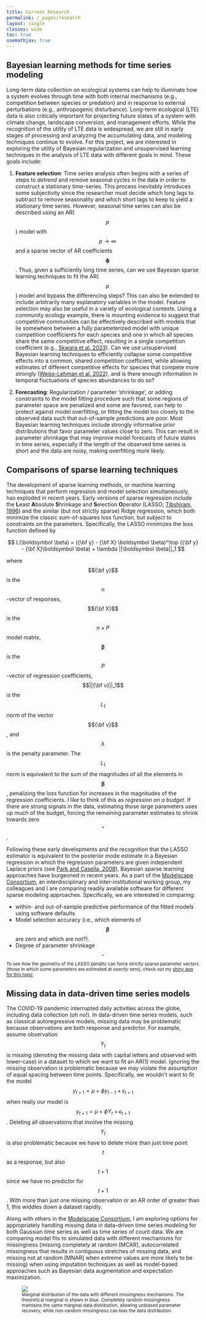 ```yaml
---
title: Current Research
permalink: /_pages/research
layout: single
classes: wide
toc: true
usemathjax: true
---
```


## Bayesian learning methods for time series modeling

Long-term data collection on ecological systems can help to illuminate how a system evolves through time with both internal mechanisms (e.g., competition between species or predation) and in response to external perturbations (e.g., anthropogenic disturbance). Long-term ecological (LTE) data is also critically important for projecting future states of a system with climate change, landscape conversion, and management efforts. While the recognition of the utility of LTE data is widespread, we are still in early stages of processing and analyzing the accumulating data, and modeling techniques continue to evolve. For this project, we are interested in exploring the utility of Bayesian regularization and unsupervised learning techniques in the analysis of LTE data with different goals in mind. These goals include:

  1. **Feature selection**: Time series analysis often begins with a series of steps to *detrend* and remove seasonal cycles in the data in order to construct a stationary time-series. This process inevitably introduces some subjectivity since the researcher must decide which long lags to subtract to remove seasonality and which short lags to keep to yield a stationary time series. However, seasonal time series can also be described using an AR($$p$$) model with $$p \to \infty$$ and a sparse vector of AR coefficients $$\boldsymbol \phi$$. Thus, given a sufficiently long time series, can we use Bayesian sparse learning techniques to fit the AR($$p$$) model and bypass the differencing steps? This can also be extended to include arbitrarily many explanatory variables in the model.
  Feature selection may also be useful in a variety of ecological contexts. Using a community ecology example, there is mounting evidence to suggest that competitive communities can be effectively described with models that lie somewhere between a fully parameterized model with unique competition coefficients for each species and one in which all species share the same competitive effect, resulting in a single competition coefficient (e.g., [Skwara et al. 2023](https://doi.org/10.1111/2041-210X.14028)). Can we use unsupervised Bayesian learning techniques to efficiently collapse some competitive effects into a common, shared competition coefficient, while allowing estimates of different competitive effects for species that compete more strongly ([Weiss-Lehman et al. 2022](https://doi.org/10.1111/ele.13977)), and is there enough information in temporal fluctuations of species abundances to do so?
  
  2. **Forecasting**: Regularization / parameter ‘shrinkage’, or adding constraints to the model fitting procedure such that some regions of parameter space are penalized and some are favored, can help to protect against model overfitting, or fitting the model too closely to the observed data such that out-of-sample predictions are poor. Most Bayesian learning techniques include strongly informative prior distributions that favor parameter values close to zero. This can result in parameter shrinkage that may improve model forecasts of future states in time series, especially if the length of the observed time series is short and the data are noisy, making overfitting more likely.
  
## Comparisons of sparse learning techniques
  
The development of sparse learning methods, or machine learning techniques that perform regression and model selection simultaneously, has exploded in recent years. Early versions of sparse regression include the **L**east **A**bsolute **S**hrinkage and **S**election **O**perator (LASSO; [Tibshirani, 1996](https://www.jstor.org/stable/2346178)) and the similar (but not strictly sparse) Ridge regression, which both minimize the classic sum-of-squares loss function, but subject to constraints on the parameters. Specifically, the LASSO minimizes the loss function defined by

$$
L(\boldsymbol \beta) = ({\bf y} - {\bf X} \boldsymbol \beta)^\top ({\bf y} - {\bf X}\boldsymbol \beta) + \lambda ||\boldsymbol \beta||_1
$$

where $${\bf y}$$ is the $$n$$-vector of responses, $${\bf X}$$ is the $$n \times P$$ model matrix, $$\boldsymbol \beta$$ is the $$P$$-vector of regression coefficients, $$||{\bf v}||_1$$ is the $$L_1$$ norm of the vector $${\bf v}$$, and $$\lambda$$ is the penalty parameter. The $$L_1$$ norm is equivalent to the sum of the magnitudes of all the elements in $$\boldsymbol \beta$$, penalizing the loss function for increases in the magnitudes of the regression coefficients. I like to think of this as *regression on a budget*. If there are strong signals in the data, estimating those large parameters uses up much of the budget, forcing the remaining parameter estimates to shrink towards zero$$^*$$. 

Following these early developments and the recognition that the LASSO estimator is equivalent to the posterior mode estimate in a Bayesian regression in which the regression parameters are given independent Laplace priors (see [Park and Casella, 2008](https://doi.org/10.1198/016214508000000337)), Bayesian sparse learning approaches have burgeoned in recent years. As a part of the [Modelscape Consortium](https://microcollaborative.atlassian.net/wiki/spaces/MP/overview), an interdisciplinary and inter-institutional working group, my colleagues and I are comparing readily available software for different sparse modeling approaches. Specifically, we are interested in comparing:

  - within- and out-of-sample predictive performance of the fitted models using software defaults
  - Model selection accuracy (i.e., which elements of $$\boldsymbol \beta$$ are zero and which are not?).
  - Degree of parameter shrinkage

<small>$$^*$$To see how the geometry of the LASSO penalty can force strictly sparse parameter vectors (those in which some parameters are estimated at *exactly* zero), check out my [shiny app for this topic](https://dusty-gannon.shinyapps.io/Geometry-of-LASSO-and-Ridge-regression/).</small>

## Missing data in data-driven time series models

The COVID-19 pandemic interrupted daily activities across the globe, including data collection (oh no!). In data-driven time series models, such as classical autoregressive models, missing data may be problematic because observations are both response and predictor. For example, assume observation $$Y_t$$ is missing (denoting the missing data with capital letters and observed with lower-case) in a dataset to which we want to fit an AR(1) model. Ignoring the missing observation is problematic because we may violate the assumption of equal spacing between time points. Specifically, we wouldn't want to fit the model $$y_{t+1} = \mu + \phi y_{t - 1} + \epsilon_{t + 1}$$ when really our model is $$y_{t + 1} = \mu + \phi Y_{t} + \epsilon_{t + 1}$$. Deleting all observations that involve the missing $$Y_t$$ is also problematic because we have to delete more than just time point $$t$$ as a response, but also $$t + 1$$ since we have no predictor for $$t + 1$$. With more than just one missing observation or an AR order of greater than 1, this widdles down a dataset rapidly.

Along with others in the [Modelscape Consortium](https://microcollaborative.atlassian.net/wiki/spaces/MP/overview), I am exploring options for appropriately handling missing data in data-driven time series modeling for both Gaussian time series as well as time series of count data. We are comparing model fits to simulated data with different mechanisms for missingness (missing completely at random [MCAR], autocorrelated missingness that results in contiguous stretches of missing data, and missing not at random [MNAR] when extreme values are more likely to be missing) when using imputation techniques as well as model-based approaches such as Bayesian data augmentation and expectation maximization. 

<figure>
  <img src="/assets/images/figures/research/missing_eff_on_marginals.png">
  <figcaption> <small> Marginal distribution of the data with different missingness mechanisms. The theoretical marginal is shown in blue. Completely random missingness maintains the same marginal data distribution, allowing unbiased parameter recovery, while non-random missingness can bias the data distribution.</small> </figcaption>
</figure>











